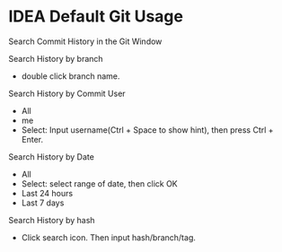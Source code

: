 # IDEA Default Git Usage

Search Commit History in the Git Window

Search History by branch

- double click branch name.

Search History by Commit User

- All
- me
- Select: Input username(Ctrl + Space to show hint), then press Ctrl + Enter. 

Search History by Date

- All
- Select: select range of date, then click OK
- Last 24 hours
- Last 7 days

Search History by hash

- Click search icon. Then input hash/branch/tag.